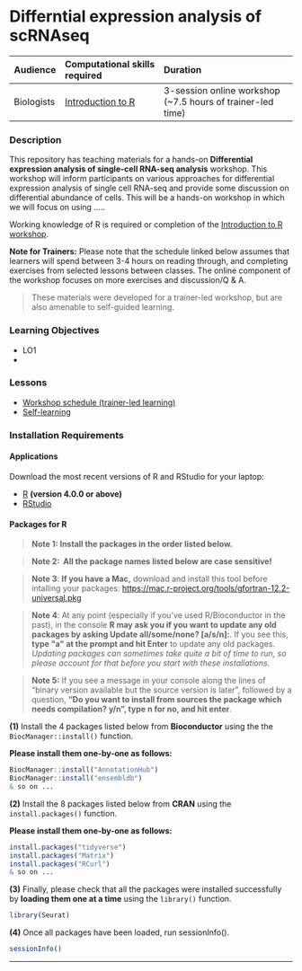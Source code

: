 # Differntial expression analysis of scRNAseq

| Audience | Computational skills required| Duration |
:----------|:----------|:----------|
| Biologists | [Introduction to R](https://hbctraining.github.io/Intro-to-R-flipped/) | 3-session online workshop (~7.5 hours of trainer-led time)|

### Description

This repository has teaching materials for a hands-on **Differential expression analysis of single-cell RNA-seq analysis** workshop. This workshop will inform participants on various approaches for differential expression analysis of single cell RNA-seq and provide some discussion on differential abundance of cells. This will be a hands-on workshop in which we will focus on using .....

Working knowledge of R is required or completion of the [Introduction to R workshop](https://hbctraining.github.io/Intro-to-R/). 

**Note for Trainers:** Please note that the schedule linked below assumes that learners will spend between 3-4 hours on reading through, and completing exercises from selected lessons between classes. The online component of the workshop focuses on more exercises and discussion/Q & A.

> These materials were developed for a trainer-led workshop, but are also amenable to self-guided learning.

### Learning Objectives
* LO1
* 

### Lessons
* [Workshop schedule (trainer-led learning)](schedule/)
* [Self-learning](schedule/links-to-lessons.md)

### Installation Requirements

#### Applications
Download the most recent versions of R and RStudio for your laptop:

 - [R](http://lib.stat.cmu.edu/R/CRAN/) **(version 4.0.0 or above)**
 - [RStudio](https://www.rstudio.com/products/rstudio/download/#download)

#### Packages for R

> **Note 1: Install the packages in the order listed below.**

> **Note 2:  All the package names listed below are case sensitive!**
 
> **Note 3**: **If you have a Mac,** download and install this tool before intalling your packages:
https://mac.r-project.org/tools/gfortran-12.2-universal.pkg

> **Note 4**: At any point (especially if you’ve used R/Bioconductor in the past), in the console **R may ask you if you want to update any old packages by asking Update all/some/none? [a/s/n]:**. If you see this, **type "a" at the prompt and hit Enter** to update any old packages. _Updating packages can sometimes take quite a bit of time to run, so please account for that before you start with these installations._  

> **Note 5:** If you see a message in your console along the lines of “binary version available but the source version is later”, followed by a question, **“Do you want to install from sources the package which needs compilation? y/n”, type n for no, and hit enter**.


**(1)** Install the 4 packages listed below from **Bioconductor** using the the `BiocManager::install()` function.


**Please install them one-by-one as follows:**

```r
BiocManager::install("AnnotationHub")
BiocManager::install("ensembldb")
& so on ...
```

**(2)** Install the 8 packages listed below from **CRAN** using the `install.packages()` function. 


**Please install them one-by-one as follows:**

```r
install.packages("tidyverse")
install.packages("Matrix")
install.packages("RCurl")
& so on ...
```

**(3)** Finally, please check that all the packages were installed successfully by **loading them one at a time** using the `library()` function.  

```r
library(Seurat)

```

**(4)** Once all packages have been loaded, run sessionInfo().  

```r
sessionInfo()
```

---

